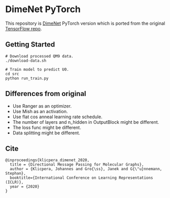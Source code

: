 # DimeNet PyTorch

This repository is [DimeNet](https://arxiv.org/abs/2003.03123) PyTorch version which is ported from the original [TensorFlow repo](https://github.com/klicperajo/dimenet).

## Getting Started

```
# Download processed QM9 data.
./download-data.sh

# Train model to predict U0.
cd src
python run_train.py
```

## Differences from original

* Use Ranger as an optimizer.
* Use Mish as an activation.
* Use flat cos anneal learning rate schedule.
* The number of layers and n_hidden in OutputBlock might be different.
* The loss func might be different.
* Data splitting might be different.

## Cite

```
@inproceedings{klicpera_dimenet_2020,
  title = {Directional Message Passing for Molecular Graphs},
  author = {Klicpera, Johannes and Gro{\ss}, Janek and G{\"u}nnemann, Stephan},
  booktitle={International Conference on Learning Representations (ICLR)},
  year = {2020}
}
```
